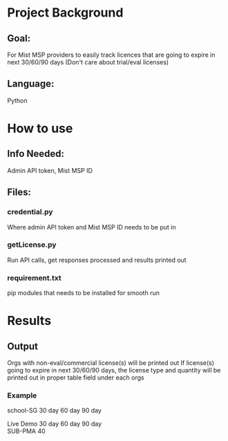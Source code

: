 # Project Background
## Goal: 
For Mist MSP providers to easily track licences that are going to expire in next 30/60/90 days (Don't care about trial/eval licenses)
## Language: 
Python

# How to use
## Info Needed: 
Admin API token, Mist MSP ID
## Files:
### credential.py
Where admin API token and Mist MSP ID needs to be put in
### getLicense.py
Run API calls, get responses processed and results printed out
### requirement.txt
pip modules that needs to be installed for smooth run

# Results
## Output
Orgs with non-eval/commercial license(s) will be printed out
If license(s) going to expire in next 30/60/90 days, the license type and quantity will be printed out in proper table field under each orgs
### Example
school-SG                 30 day          60 day          90 day         


Live Demo                 30 day          60 day          90 day         
SUB-PMA                   40                                      